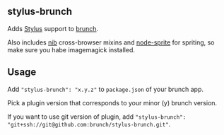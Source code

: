 ## stylus-brunch
Adds [Stylus](http://learnboost.github.com/stylus/) support to
[brunch](http://brunch.io).

Also includes [nib](http://visionmedia.github.com/nib/) cross-browser mixins and [node-sprite](https://github.com/naltatis/node-sprite) for spriting, so make sure you habe imagemagick installed.

## Usage
Add `"stylus-brunch": "x.y.z"` to `package.json` of your brunch app.

Pick a plugin version that corresponds to your minor (y) brunch version.

If you want to use git version of plugin, add
`"stylus-brunch": "git+ssh://git@github.com:brunch/stylus-brunch.git"`.
